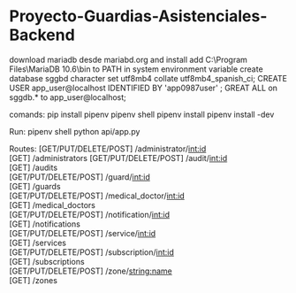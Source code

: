 # Proyecto-Guardias-Asistenciales-Backend

download mariadb desde mariabd.org and install
add C:\Program Files\MariaDB 10.6\bin to PATH in system environment variable 
create database sggbd character set utf8mb4 collate utf8mb4_spanish_ci;
CREATE USER app_user@localhost IDENTIFIED BY 'app0987user' ;
GREAT ALL on sggdb.* to app_user@localhost;

comands:
pip install pipenv
pipenv shell
pipenv install
pipenv install -dev

Run:
pipenv shell
python api/app.py

Routes:
[GET/PUT/DELETE/POST]  /administrator/<int:id>  
[GET]  /administrators 
[GET/PUT/DELETE/POST] /audit/<int:id>  
[GET]  /audits     
[GET/PUT/DELETE/POST]   /guard/<int:id>  
[GET]   /guards  
[GET/PUT/DELETE/POST]   /medical_doctor/<int:id>  
[GET]   /medical_doctors  
[GET/PUT/DELETE/POST]   /notification/<int:id>  
[GET]  /notifications  
[GET/PUT/DELETE/POST]   /service/<int:id>  
[GET]   /services  
[GET/PUT/DELETE/POST]   /subscription/<int:id>  
[GET]  /subscriptions  
[GET/PUT/DELETE/POST]   /zone/<string:name>  
[GET]   /zones  